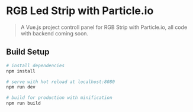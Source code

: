 # RGB Led Strip with Particle.io

> A Vue.js project controll panel for RGB Strip with Particle.io, all code with backend coming soon.

## Build Setup

``` bash
# install dependencies
npm install

# serve with hot reload at localhost:8080
npm run dev

# build for production with minification
npm run build
```
